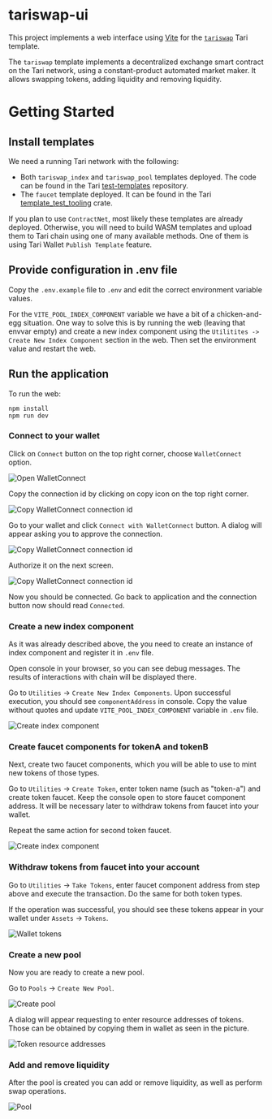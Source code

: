 # tariswap-ui

This project implements a web interface using [Vite](https://vitejs.de) for the [`tariswap`](https://github.com/tari-project/test-templates) Tari template.

The `tariswap` template implements a decentralized exchange smart contract on the Tari network, using a constant-product automated market maker. It allows swapping tokens, adding liquidity and removing liquidity.

# Getting Started

## Install templates

We need a running Tari network with the following:
* Both `tariswap_index` and `tariswap_pool` templates deployed. The code can be found in the Tari [test-templates](https://github.com/tari-project/test-templates/tree/main/templates/tariswap/templates) repository.
* The `faucet` template deployed. It can be found in the Tari [template_test_tooling](https://github.com/tari-project/tari-dan/tree/development/dan_layer/template_test_tooling/templates/faucet) crate.

If you plan to use `ContractNet`, most likely these templates are already deployed.
Otherwise, you will need to build WASM templates and upload them to Tari chain using one of many available methods. One of them is using Tari Wallet `Publish Template` feature.

## Provide configuration in .env file

Copy the `.env.example` file to `.env` and edit the correct environment variable values.

For the `VITE_POOL_INDEX_COMPONENT` variable we have a bit of a chicken-and-egg situation. One way to solve this is by running the web (leaving that envvar empty) and create a new index component using the `Utilitites -> Create New Index Component` section in the web. Then set the environment value and restart the web.

## Run the application

To run the web:
```shell
npm install
npm run dev
```

### Connect to your wallet

Click on `Connect` button on the top right corner, choose `WalletConnect` option.

![Open WalletConnect](docs/wallet-connect-1.png)

Copy the connection id by clicking on copy icon on the top right corner.

![Copy WalletConnect connection id](docs/wallet-connect-2.png)

Go to your wallet and click `Connect with WalletConnect` button.
A dialog will appear asking you to approve the connection.

![Copy WalletConnect connection id](docs/wallet-connect-3.png)

Authorize it on the next screen.

![Copy WalletConnect connection id](docs/wallet-connect-4.png)

Now you should be connected. Go back to application and the connection button now should read `Connected`.

### Create a new index component

As it was already described above, the you need to create an instance of index component and register it in `.env` file.

Open console in your browser, so you can see debug messages. The results of interactions with chain will be displayed there.

Go to `Utilities` -> `Create New Index Components`. Upon successful execution, you should see `componentAddress` in console. Copy the value without quotes and update `VITE_POOL_INDEX_COMPONENT` variable in `.env` file.

![Create index component](docs/create-new-index-component.png)

### Create faucet components for tokenA and tokenB

Next, create two faucet components, which you will be able to use to mint new tokens of those types.

Go to `Utilities` -> `Create Token`, enter token name (such as "token-a") and create token faucet. Keep the console open to store faucet component address. It will be necessary later to withdraw tokens from faucet into your wallet.

Repeat the same action for second token faucet.

![Create index component](docs/create-token-faucet.png)

### Withdraw tokens from faucet into your account

Go to `Utilities` -> `Take Tokens`, enter faucet component address from step above and execute the transaction. Do the same for both token types.

If the operation was successful, you should see these tokens appear in your wallet under `Assets` -> `Tokens`.

![Wallet tokens](docs/wallet-tokens.png)

### Create a new pool

Now you are ready to create a new pool.

Go to `Pools` -> `Create New Pool`.

![Create pool](docs/create-pool.png)

A dialog will appear requesting to enter resource addresses of tokens. Those can be obtained by copying them in wallet as seen in the picture.

![Token resource addresses](docs/token-resource-addresses.png)

### Add and remove liquidity

After the pool is created you can add or remove liquidity, as well as perform swap operations.

![Pool](docs/pool.png)
